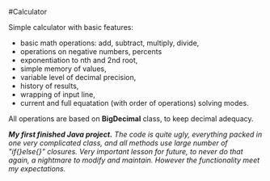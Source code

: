 #Calculator

Simple calculator with basic features:
- basic math operations: add, subtract, multiply, divide,
- operations on negative numbers, percents
- exponentiation to nth and 2nd root,
- simple memory of values,
- variable level of decimal precision,
- history of results,
- wrapping of input line,
- current and full equatation (with order of operations) solving modes.

All operations are based on <b>BigDecimal</b> class, to keep decimal adequacy.

<i><b>My first finished Java project.</b> The code is quite ugly, everything packed in one very complicated class, and all methods use large number of "if{}else{}" closures. Very important lesson for future, to never do that again, a nightmare to modify and maintain. However the functionality meet my expectations.</i>





